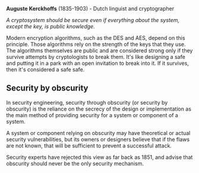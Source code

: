 **Auguste Kerckhoffs** (1835-1903) - Dutch linguist and cryptographer

*A cryptosystem should be secure even if everything about the system, except the key, is public knowledge.*

Modern encryption algorithms, such as the DES and AES, depend on this principle. Those algorithms rely on the strength of the keys that they use. The algorithms themselves are public and are considered strong only if they survive attempts by cryptologists to break them. It's like designing a safe and putting it in a park with an open invitation to break into it. If it survives, then it's considered a safe safe.

## Security by obscurity
In security engineering, security through obscurity (or security by obscurity) is the reliance on the secrecy of the design or implementation as the main method of providing security for a system or component of a system. 

A system or component relying on obscurity may have theoretical or actual security vulnerabilities, but its owners or designers believe that if the flaws are not known, that will be sufficient to prevent a successful attack. 

Security experts have rejected this view as far back as 1851, and advise that obscurity should never be the only security mechanism.
